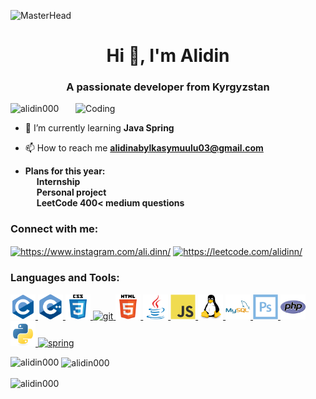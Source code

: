 ![MasterHead](https://d585tldpucybw.cloudfront.net/sfimages/default-source/productsimages/fiddler/fiddler-everywhere-overview-mascot-hero.png?sfvrsn=9072d287_2)
<h1 align="center">Hi 👋, I'm Alidin</h1>
<h3 align="center">A passionate developer from Kyrgyzstan</h3>
<img align="right" alt="Coding" width="400" src="https://img.freepik.com/premium-vector/debugging-code-software-search-bug-error-from-screen-laptop-source-datum-testing-fixing_159757-576.jpg">
<p align="left"> <img src="https://komarev.com/ghpvc/?username=alidin000&label=Profile%20views&color=0e75b6&style=flat" alt="alidin000" /> </p>

- 🌱 I’m currently learning **Java Spring**

- 📫 How to reach me **alidinabylkasymuulu03@gmail.com**
- **Plans for this year:**</br>
&emsp; **Internship**</br>
&emsp; **Personal project**</br>
&emsp; **LeetCode 400< medium questions**</br>

<h3 align="left">Connect with me:</h3>
<p align="left">
<a href="https://instagram.com/https://www.instagram.com/ali.dinn/" target="blank"><img align="center" src="https://raw.githubusercontent.com/rahuldkjain/github-profile-readme-generator/master/src/images/icons/Social/instagram.svg" alt="https://www.instagram.com/ali.dinn/" height="30" width="40" /></a>
<a href="https://www.leetcode.com/https://leetcode.com/alidinn/" target="blank"><img align="center" src="https://raw.githubusercontent.com/rahuldkjain/github-profile-readme-generator/master/src/images/icons/Social/leet-code.svg" alt="https://leetcode.com/alidinn/" height="30" width="40" /></a>
</p>

<h3 align="left">Languages and Tools:</h3>
<p align="left"> <a href="https://www.cprogramming.com/" target="_blank" rel="noreferrer"> <img src="https://raw.githubusercontent.com/devicons/devicon/master/icons/c/c-original.svg" alt="c" width="40" height="40"/> </a> <a href="https://www.w3schools.com/cpp/" target="_blank" rel="noreferrer"> <img src="https://raw.githubusercontent.com/devicons/devicon/master/icons/cplusplus/cplusplus-original.svg" alt="cplusplus" width="40" height="40"/> </a> <a href="https://www.w3schools.com/css/" target="_blank" rel="noreferrer"> <img src="https://raw.githubusercontent.com/devicons/devicon/master/icons/css3/css3-original-wordmark.svg" alt="css3" width="40" height="40"/> </a> <a href="https://git-scm.com/" target="_blank" rel="noreferrer"> <img src="https://www.vectorlogo.zone/logos/git-scm/git-scm-icon.svg" alt="git" width="40" height="40"/> </a> <a href="https://www.w3.org/html/" target="_blank" rel="noreferrer"> <img src="https://raw.githubusercontent.com/devicons/devicon/master/icons/html5/html5-original-wordmark.svg" alt="html5" width="40" height="40"/> </a> <a href="https://www.java.com" target="_blank" rel="noreferrer"> <img src="https://raw.githubusercontent.com/devicons/devicon/master/icons/java/java-original.svg" alt="java" width="40" height="40"/> </a> <a href="https://developer.mozilla.org/en-US/docs/Web/JavaScript" target="_blank" rel="noreferrer"> <img src="https://raw.githubusercontent.com/devicons/devicon/master/icons/javascript/javascript-original.svg" alt="javascript" width="40" height="40"/> </a> <a href="https://www.linux.org/" target="_blank" rel="noreferrer"> <img src="https://raw.githubusercontent.com/devicons/devicon/master/icons/linux/linux-original.svg" alt="linux" width="40" height="40"/> </a> <a href="https://www.mysql.com/" target="_blank" rel="noreferrer"> <img src="https://raw.githubusercontent.com/devicons/devicon/master/icons/mysql/mysql-original-wordmark.svg" alt="mysql" width="40" height="40"/> </a> <a href="https://www.photoshop.com/en" target="_blank" rel="noreferrer"> <img src="https://raw.githubusercontent.com/devicons/devicon/master/icons/photoshop/photoshop-line.svg" alt="photoshop" width="40" height="40"/> </a> <a href="https://www.php.net" target="_blank" rel="noreferrer"> <img src="https://raw.githubusercontent.com/devicons/devicon/master/icons/php/php-original.svg" alt="php" width="40" height="40"/> </a> <a href="https://www.python.org" target="_blank" rel="noreferrer"> <img src="https://raw.githubusercontent.com/devicons/devicon/master/icons/python/python-original.svg" alt="python" width="40" height="40"/> </a> <a href="https://spring.io/" target="_blank" rel="noreferrer"> <img src="https://www.vectorlogo.zone/logos/springio/springio-icon.svg" alt="spring" width="40" height="40"/> </a> </p>

<p><img align="left" src="https://github-readme-stats.vercel.app/api/top-langs?username=alidin000&show_icons=true&locale=en&layout=compact" alt="alidin000" /></p>

<p>&nbsp;<img align="center" src="https://github-readme-stats.vercel.app/api?username=alidin000&show_icons=true&locale=en" alt="alidin000" /></p>

<p><img align="center" src="https://github-readme-streak-stats.herokuapp.com/?user=alidin000&" alt="alidin000" /></p>
